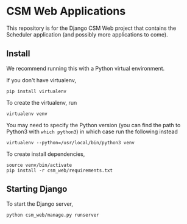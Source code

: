 # CSM Web Applications
This repository is for the Django CSM Web project that contains the Scheduler
application (and possibly more applications to come).

## Install
We recommend running this with a Python virtual environment.

If you don't have virtualenv,
```
pip install virtualenv
```

To create the virtualenv, run
```
virtualenv venv
```
You may need to specify the Python version 
(you can find the path to Python3 with `which python3`)
in which case run the following instead
```
virtualenv --python=/usr/local/bin/python3 venv
```

To create install dependencies,
```
source venv/bin/activate
pip install -r csm_web/requirements.txt
```

## Starting Django
To start the Django server,
```
python csm_web/manage.py runserver
```
